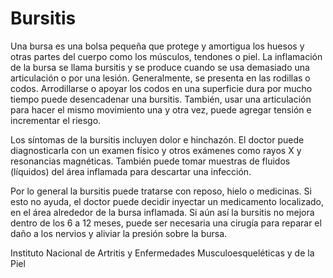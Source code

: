 Bursitis
========


Una bursa es una bolsa pequeña que protege y amortigua los huesos y otras partes del cuerpo como los músculos, tendones o piel. La inflamación de la bursa se llama bursitis y se produce cuando se usa demasiado una articulación o por una lesión. Generalmente, se presenta en las rodillas o codos. Arrodillarse o apoyar los codos en una superficie dura por mucho tiempo puede desencadenar una bursitis. También, usar una articulación para hacer el mismo movimiento una y otra vez, puede agregar tensión e incrementar el riesgo. 


Los síntomas de la bursitis incluyen dolor e hinchazón. El doctor puede diagnosticarla con un examen físico y otros exámenes como rayos X y resonancias magnéticas. También puede tomar muestras de fluidos (líquidos) del área inflamada para descartar una infección. 


Por lo general la bursitis puede tratarse con reposo, hielo o medicinas. Si esto no ayuda, el doctor puede decidir inyectar un medicamento localizado, en el área alrededor de la bursa inflamada. Si aún así la bursitis no mejora dentro de los 6 a 12 meses, puede ser necesaria una cirugía para reparar el daño a los nervios y aliviar la presión sobre la bursa. 


Instituto Nacional de Artritis y Enfermedades Musculoesqueléticas y de la Piel 

